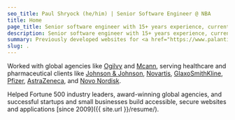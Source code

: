```yaml
---
seo_title: Paul Shryock (he/him) | Senior Software Engineer @ NBA
title: Home
page_title: Senior software engineer with 15+ years experience, currently building better editorial content publishing tools for the&nbsp;<a href="https://www.nba.com/">NBA</a>.
description: Senior software engineer with 15+ years experience, currently building better editorial content publishing tools for the NBA.
summary: Previously developed websites for <a href="https://www.palantir.com/">Palantir</a> and led front end development for the Visual Communications team at <a href="https://anywhere.re/">Realogy</a>, building digital products for internal teams and real estate brands like <a href="https://www.coldwellbanker.com/">Coldwell&nbsp;Banker</a>, <a href="https://www.sothebysrealty.com/">Sotheby's</a>, and <a href="https://www.century21.com/">Century&nbsp;21</a>.
slug: .
---
```


Worked with global agencies like [Ogilvy](https://www.ogilvy.com/) and [Mcann](https://www.mccann.com/), serving healthcare and pharmaceutical clients like [Johnson&nbsp;&&nbsp;Johnson](https://www.jnj.com/), [Novartis](https://www.novartis.com/), [GlaxoSmithKline](https://us.gsk.com/en-us/home/), [Pfizer](https://www.pfizer.com/), [AstraZeneca](https://www.astrazeneca.com/), and&nbsp;[Novo&nbsp;Nordisk](https://www.novonordisk.com/).

Helped Fortune 500 industry leaders, award-winning global agencies, and successful startups and small businesses build accessible, secure websites and applications [since&nbsp;2009]({{ site.url }}/resume/).